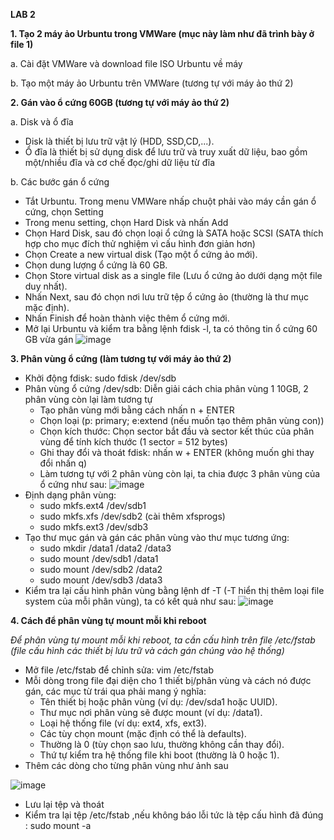 **LAB 2**

**1. Tạo 2 máy ảo Urbuntu trong VMWare (mục này làm như đã trình bày ở file 1)**

a. Cài đặt VMWare và download file ISO Urbuntu về máy 

b. Tạo một máy ảo Urbuntu trên VMWare (tương tự với máy ảo thứ 2)

**2. Gán vào ổ cứng 60GB (tương tự với máy ảo thứ 2)**

a. Disk và ổ đĩa
- Disk là thiết bị lưu trữ vật lý (HDD, SSD,CD,...).
- Ổ đĩa là thiết bị sử dụng disk để lưu trữ và truy xuất dữ liệu, bao gồm một/nhiều đĩa và cơ chế đọc/ghi dữ liệu từ đĩa

b. Các bước gán ổ cứng
- Tắt Urbuntu. Trong menu VMWare nhấp chuột phải vào máy cần gán ổ cứng, chọn Setting
- Trong menu setting, chọn Hard Disk và nhấn Add
- Chọn Hard Disk, sau đó chọn loại ổ cứng là SATA hoặc SCSI (SATA thích hợp cho mục đích thử nghiệm vì cấu hình đơn giản hơn)
- Chọn Create a new virtual disk (Tạo một ổ cứng ảo mới).
- Chọn dung lượng ổ cứng là 60 GB.
- Chọn Store virtual disk as a single file (Lưu ổ cứng ảo dưới dạng một file duy nhất).
- Nhấn Next, sau đó chọn nơi lưu trữ tệp ổ cứng ảo (thường là thư mục mặc định).
- Nhấn Finish để hoàn thành việc thêm ổ cứng mới.
- Mở lại Urbuntu và kiểm tra bằng lệnh fdisk -l, ta có thông tin ổ cứng 60 GB vừa gán
![image](https://github.com/user-attachments/assets/5e4619c7-84ee-4575-a801-3ef1e6d4e76d)

**3. Phân vùng ổ cứng (làm tương tự với máy ảo thứ 2)**
- Khởi động fdisk: sudo fdisk /dev/sdb
- Phân vùng ổ cứng /dev/sdb: Diễn giải cách chia phân vùng 1 10GB, 2 phân vùng còn lại làm tương tự
  - Tạo phân vùng mới bằng cách nhấn n + ENTER
  - Chọn loại (p: primary; e:extend (nếu muốn tạo thêm phân vùng con))
  - Chọn kích thước: Chọn sector bắt đầu và sector kết thúc của phân vùng để tính kích thước (1 sector = 512 bytes)
  - Ghi thay đổi và thoát fdisk: nhấn w + ENTER (không muốn ghi thay đổi nhấn q)
  - Làm tương tự với 2 phân vùng còn lại, ta chia được 3 phân vùng của ổ cứng như sau:
![image](https://github.com/user-attachments/assets/016cce58-4d70-4543-b93e-b167732dced4)
- Định dạng phân vùng:
  - sudo mkfs.ext4 /dev/sdb1
  - sudo mkfs.xfs /dev/sdb2 (cài thêm xfsprogs)
  - sudo mkfs.ext3 /dev/sdb3
- Tạo thư mục gán và gán các phân vùng vào thư mục tương ứng:
  - sudo mkdir /data1 /data2 /data3
  - sudo mount /dev/sdb1 /data1
  - sudo mount /dev/sdb2 /data2
  - sudo mount /dev/sdb3 /data3
- Kiểm tra lại cấu hình phân vùng bằng lệnh df -T (-T hiển thị thêm loại file system của mỗi phân vùng), ta có kết quả như sau:
![image](https://github.com/user-attachments/assets/51e463d7-dde7-42bf-b1db-517f58a84d2b)

**4. Cách để phân vùng tự mount mỗi khi reboot**
   
*Để phân vùng tự mount mỗi khi reboot, ta cần cấu hình trên file /etc/fstab (file cấu hình các thiết bị lưu trữ và cách gán chúng vào hệ thống)*
- Mở file /etc/fstab để chỉnh sửa: vim /etc/fstab
- Mỗi dòng trong file đại diện cho 1 thiết bị/phân vùng và cách nó được gán, các mục từ trái qua phải mang ý nghĩa:
  -  Tên thiết bị hoặc phân vùng (ví dụ: /dev/sda1 hoặc UUID).
  -  Thư mục nơi phân vùng sẽ được mount (ví dụ: /data1).
  -  Loại hệ thống file (ví dụ: ext4, xfs, ext3).
  -  Các tùy chọn mount (mặc định có thể là defaults).
  -  Thường là 0 (tùy chọn sao lưu, thường không cần thay đổi).
  -  Thứ tự kiểm tra hệ thống file khi boot (thường là 0 hoặc 1).
- Thêm các dòng cho từng phân vùng như ảnh sau

![image](https://github.com/user-attachments/assets/93fc3d56-a7e4-4be5-856d-a70035c4b420)
- Lưu lại tệp và thoát
- Kiểm tra lại tệp /etc/fstab ,nếu không báo lỗi tức là tệp cấu hình đã đúng : sudo mount -a
